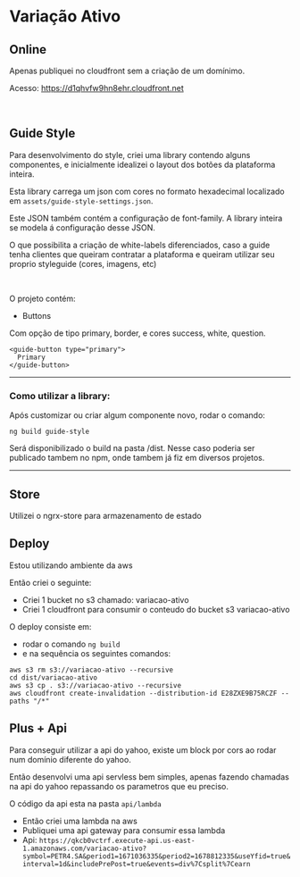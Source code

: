 # Variação Ativo

## Online

Apenas publiquei no cloudfront sem a criação de um domínimo.

Acesso: https://d1qhvfw9hn8ehr.cloudfront.net

<br/>

## Guide Style

Para desenvolvimento do style, criei uma library contendo alguns componentes, e inicialmente idealizei o layout dos botões da plataforma inteira.

Esta library carrega um json com cores no formato hexadecimal localizado em `assets/guide-style-settings.json`.

Este JSON também contém a configuração de font-family. A library inteira se modela á configuração desse JSON.

O que possibilita a criação de white-labels diferenciados, caso a guide tenha clientes que queiram contratar a plataforma e queiram utilizar seu proprio styleguide (cores, imagens, etc)

<br/>

O projeto contém:

- Buttons

Com opção de tipo primary, border, e cores success, white, question.

```
<guide-button type="primary">
  Primary
</guide-button>
```

---

### Como utilizar a library:

Após customizar ou criar algum componente novo, rodar o comando:

```
ng build guide-style
```

Será disponibilizado o build na pasta /dist.
Nesse caso poderia ser publicado tambem no npm, onde tambem já fiz em diversos projetos.

---

## Store

Utilizei o ngrx-store para armazenamento de estado

## Deploy

Estou utilizando ambiente da aws

Então criei o seguinte:

- Criei 1 bucket no s3 chamado: variacao-ativo
- Criei 1 cloudfront para consumir o conteudo do bucket s3 variacao-ativo

O deploy consiste em:

- rodar o comando `ng build`
- e na sequência os seguintes comandos:

```
aws s3 rm s3://variacao-ativo --recursive
cd dist/variacao-ativo
aws s3 cp . s3://variacao-ativo --recursive
aws cloudfront create-invalidation --distribution-id E28ZXE9B75RCZF --paths "/*"
```

## Plus + Api

Para conseguir utilizar a api do yahoo, existe um block por cors ao rodar num domínio diferente do yahoo.

Então desenvolvi uma api servless bem simples, apenas fazendo chamadas na api do yahoo repassando os parametros que eu preciso.

O código da api esta na pasta `api/lambda`

- Então criei uma lambda na aws
- Publiquei uma api gateway para consumir essa lambda
- Api: `https://qkcb0vctrf.execute-api.us-east-1.amazonaws.com/variacao-ativo?symbol=PETR4.SA&period1=1671036335&period2=1678812335&useYfid=true&interval=1d&includePrePost=true&events=div%7Csplit%7Cearn`
